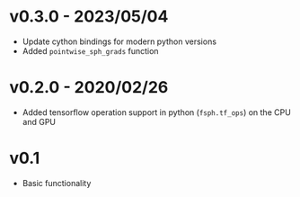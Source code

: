 # v0.3.0 - 2023/05/04

- Update cython bindings for modern python versions
- Added `pointwise_sph_grads` function

# v0.2.0 - 2020/02/26

- Added tensorflow operation support in python (`fsph.tf_ops`) on the CPU and GPU

# v0.1

- Basic functionality
